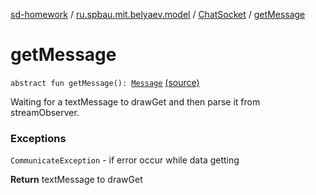 [sd-homework](../../index.md) / [ru.spbau.mit.belyaev.model](../index.md) / [ChatSocket](index.md) / [getMessage](.)

# getMessage

`abstract fun getMessage(): `[`Message`](../../ru.spbau.mit.belyaev.textMessage/-proto/-textMessage/index.md) [(source)](https://github.com/StasBel/sd-homework/blob/InstantMessenger/src/main/kotlin/ru/spbau/mit/belyaev/model/Writer.kt#L25)

Waiting for a textMessage to drawGet and then parse it from streamObserver.

### Exceptions

`CommunicateException` - if error occur while data getting

**Return**
textMessage to drawGet

